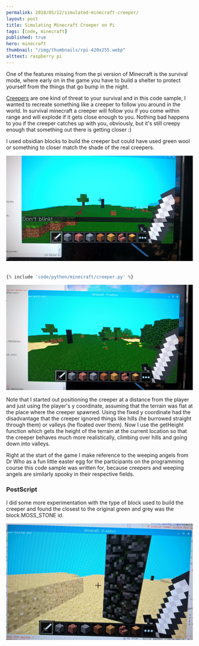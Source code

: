 ```yaml
---
permalink: 2018/05/12/simulated-minecraft-creeper/
layout: post
title: Simulating Minecraft Creeper on Pi
tags: [code, minecraft]
published: true
hero: minecraft
thumbnail: "/img/thumbnails/rpi-420x255.webp"
alttext: raspberry pi
---
```


One of the features missing from the pi version of Minecraft is the survival
mode, where early on in the game you have to build a shelter to protect yourself from the things that go bump in the night.

<a href="https://minecraft.gamepedia.com/Creeper">Creepers</a> are one kind of threat to your survival and in this code sample, I wanted to recreate something like a creeper to follow you around in the world. In survival minecraft a creeper will follow you if you come within range and will explode if it gets close enough to you. Nothing bad happens to you if the creeper catches up with you, obviously, but it's still creepy enough that something out there is getting closer :)

I used obsidian blocks to build the creeper but could have used green wool or something to closer match the shade of the real creepers.

<img src="/img/posts/simulated-minecraft-creeper/creeper-1.webp" alt="creeper" class="u-max-full-width" />

```python

{% include 'code/python/minecraft/creeper.py' %}

```

<img src="/img/posts/simulated-minecraft-creeper/creeper-2.webp" alt="creeper" class="u-max-full-width" />

Note that I started out positioning the creeper at a distance from the player and just using the player's y coordinate, assuming that the terrain was flat at the place where the creeper spawned. Using the fixed y coordinate had the disadvantage that the creeper ignored things like hills (he burrowed straight through them) or valleys (he floated over them). Now I use the getHeight function which gets the height of the terrain at the current location so that the creeper behaves much more realistically, climbing over hills and going down into valleys.

Right at the start of the game I make reference to the weeping angels from Dr Who as a fun little easter egg for the participants on the programming course this code sample was written for, because creepers and weeping angels are similarly spooky in their respective fields.

### PostScript

I did some more experimentation with the type of block used to build the creeper and found the closest to the original green and grey was the block.MOSS_STONE id.

<img src="/img/posts/simulated-minecraft-creeper/creeper-3.webp" alt="creeper" class="u-max-full-width" />
